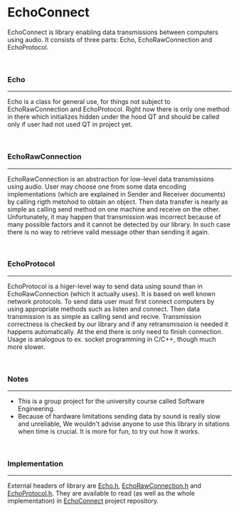 # EchoConnect

EchoConnect is library enabling data transmissions between computers using audio. It consists of three parts: Echo, EchoRawConnection and EchoProtocol.


<br>

### Echo

- - -


Echo is a class for general use, for things not subject to EchoRawConnection and EchoProtocol. Right now there is only one method in there which initializes hidden under the hood QT and should be called only if user had not used QT in project yet.



<br>

### EchoRawConnection

- - -

EchoRawConnection is an abstraction for low-level data transmissions using audio. User may choose one from some data encoding implementations (which are explained in Sender and Receiver documents) by calling rigth metohod to obtain an object. Then data transfer is nearly as simple as calling send method on one machine and receive on the other. Unfortunately, it may happen that transmission was incorrect because of many possible factors and it cannot be detected by our library. In such case there is no way to retrieve valid message other than sending it again.



<br>

### EchoProtocol

- - -

EchoProtocol is a higer-level way to send data using sound than in EchoRawConnection (which it actually uses). It is based on well known network protocols. To send data user must first connect computers by using appropriate methods such as listen and connect. Then data transmission is as simple as calling send and recive. Transmission correctness is checked by our library and if any retransmission is needed it happens automatically. At the end there is only need to finish connection. Usage is analogous to ex. socket programming in C/C++, though much more slower.



<br>

### Notes

- - -

- This is a group project for the university course called Software Engineering.
- Because of hardware limitations sending data by sound is really slow and unreliable, We wouldn't advise anyone to use this library in sitations when time is crucial. It is more for fun, to try out how it works.



<br>

### Implementation

- - -

External headers of library are [Echo.h](https://github.com/Lorak-mmk/EchoConnect/blob/master/libecho/include/Echo.h), [EchoRawConnection.h](https://github.com/Lorak-mmk/EchoConnect/blob/master/libecho/include/EchoRawConnection.h) and [EchoProtocol.h](https://github.com/Lorak-mmk/EchoConnect/blob/master/libecho/include/EchoProtocol.h). They are available to read (as well as the whole implementation) in [EchoConnect](https://github.com/Lorak-mmk/EchoConnect) project repository.

